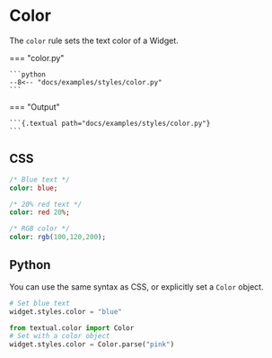 # Color

The `color` rule sets the text color of a Widget.

=== "color.py"

    ```python
    --8<-- "docs/examples/styles/color.py"
    ```

=== "Output"

    ```{.textual path="docs/examples/styles/color.py"}
    ```

## CSS

```sass
/* Blue text */
color: blue;

/* 20% red text */
color: red 20%;

/* RGB color */
color: rgb(100,120,200);
```

## Python

You can use the same syntax as CSS, or explicitly set a `Color` object.

```python
# Set blue text
widget.styles.color = "blue"

from textual.color import Color
# Set with a color object
widget.styles.color = Color.parse("pink")

```
